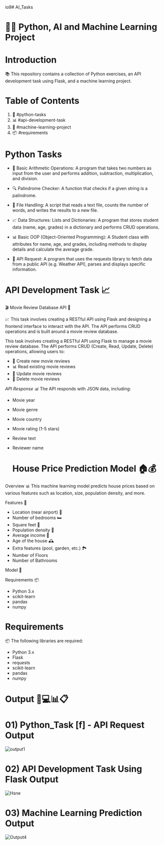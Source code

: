 io9# AI_Tasks

# 🚀🔥 Python, AI and Machine Learning Project


# Introduction
📚 This repository contains a collection of Python exercises, an API development task using Flask, and a machine learning project.

# Table of Contents


1. 📝 #python-tasks
2. 📊 #api-development-task
3. 🤖 #machine-learning-project
4. 📦 #requirements

# Python Tasks


- 📝 Basic Arithmetic Operations: A program that takes two numbers as input from the user and performs addition, subtraction, multiplication, and division.

  
- 🔍 Palindrome Checker: A function that checks if a given string is a palindrome.

  
- 📁 File Handling: A script that reads a text file, counts the number of words, and writes the results to a new file.

 
- 📈 Data Structures: Lists and Dictionaries: A program that stores student data (name, age, grades) in a dictionary and performs CRUD operations.

  
- 📊 Basic OOP (Object-Oriented Programming): A Student class with attributes for name, age, and grades, including methods to display details and calculate the average grade.

  
- 📡 API Request: A program that uses the requests library to fetch data from a public API (e.g. Weather API), parses and displays specific information.

 
 # API Development Task 📈

🎬 Movie Review Database API 🎥


📈 This task involves creating a RESTful API using Flask and designing a frontend interface to interact with the API. The API performs CRUD operations and is built around a movie review database.

This task involves creating a RESTful API using Flask to manage a movie review database. The API performs CRUD (Create, Read, Update, Delete) operations, allowing users to:

- 📝 Create new movie reviews
- 📊 Read existing movie reviews
- 📝 Update movie reviews
- 🚮 Delete movie reviews

*API Response 📊*
The API responds with JSON data, including:

- Movie year
- Movie genre
- Movie country
- Movie rating (1-5 stars)
- Review text
- Reviewer name


  # House Price Prediction Model 🏠💰

Overview 📊
This machine learning model predicts house prices based on various features such as location, size, population density, and more.

Features 📝
- Location (near airport) 📍
- Number of bedrooms 🛏️
- Square feet 📏
- Population density 👥
- Average income 💸
- Age of the house 🕰️
- Extra features (pool, garden, etc.) 🏞️
- Number of Floors
- Number of Bathrooms 

Model 🤖 

Requirements 📦
- Python 3.x
- scikit-learn
- pandas
- numpy



# Requirements


 📦 The following libraries are required:

- Python 3.x
- Flask
- requests
- scikit-learn
- pandas
- numpy


# Output 📝💻📊📋

# 01) Python_Task [f] - API Request Output 


![output1](https://github.com/user-attachments/assets/a096dceb-9061-4a38-93e1-2eaa5a1377c1)





# 02) API Development Task Using Flask Output 



![Hsne](https://github.com/user-attachments/assets/cd1c5661-f0d4-41da-9b8f-7bea6abe2ae9)


# 03) Machine Learning Prediction Output 

![Output4](https://github.com/user-attachments/assets/4decd7b1-c74b-4a04-8c87-e6be2dfbbd88)



